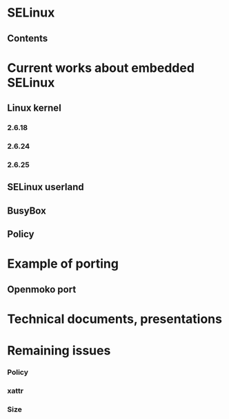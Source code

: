 # SELinux
## Contents
# Current works about embedded SELinux
## Linux kernel
### 2.6.18
### 2.6.24
### 2.6.25
## SELinux userland
## BusyBox
## Policy
# Example of porting
## Openmoko port
# Technical documents, presentations
# Remaining issues
### Policy
### xattr
### Size
